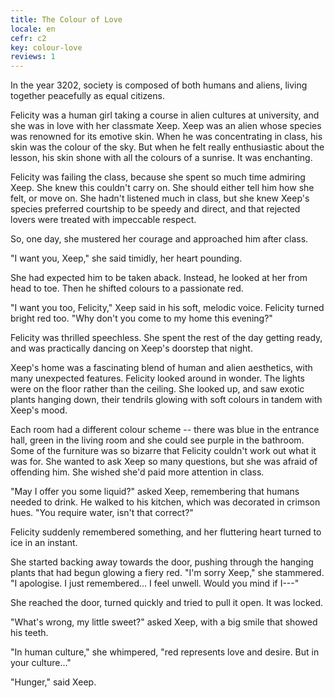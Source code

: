 ```yaml
---
title: The Colour of Love
locale: en
cefr: c2
key: colour-love
reviews: 1
---
```


In the year 3202, society is composed of both humans and aliens, living together peacefully as equal citizens.

Felicity was a human girl taking a course in alien cultures at university, and she was in love with her classmate Xeep. Xeep was an alien whose species was renowned for its emotive skin. When he was concentrating in class, his skin was the colour of the sky. But when he felt really enthusiastic about the lesson, his skin shone with all the colours of a sunrise. It was enchanting.

Felicity was failing the class, because she spent so much time admiring Xeep. She knew this couldn't carry on. She should either tell him how she felt, or move on. She hadn't listened much in class, but she knew Xeep's species preferred courtship to be speedy and direct, and that rejected lovers were treated with impeccable respect.

So, one day, she mustered her courage and approached him after class.

"I want you, Xeep," she said timidly, her heart pounding.

She had expected him to be taken aback. Instead, he looked at her from head to toe. Then he shifted colours to a passionate red.

"I want you too, Felicity," Xeep said in his soft, melodic voice. Felicity turned bright red too. "Why don't you come to my home this evening?"

Felicity was thrilled speechless. She spent the rest of the day getting ready, and was practically dancing on Xeep's doorstep that night.

Xeep's home was a fascinating blend of human and alien aesthetics, with many unexpected features. Felicity looked around in wonder. The lights were on the floor rather than the ceiling. She looked up, and saw exotic plants hanging down, their tendrils glowing with soft colours in tandem with Xeep's mood.

Each room had a different colour scheme -- there was blue in the entrance hall, green in the living room and she could see purple in the bathroom. Some of the furniture was so bizarre that Felicity couldn't work out what it was for. She wanted to ask Xeep so many questions, but she was afraid of offending him. She wished she'd paid more attention in class.

"May I offer you some liquid?" asked Xeep, remembering that humans needed to drink. He walked to his kitchen, which was decorated in crimson hues. "You require water, isn't that correct?"

Felicity suddenly remembered something, and her fluttering heart turned to ice in an instant.

She started backing away towards the door, pushing through the hanging plants that had begun glowing a fiery red. "I'm sorry Xeep," she stammered. "I apologise. I just remembered... I feel unwell. Would you mind if I---"

She reached the door, turned quickly and tried to pull it open. It was locked.

"What's wrong, my little sweet?" asked Xeep, with a big smile that showed his teeth.

"In human culture," she whimpered, "red represents love and desire. But in your culture..."

"Hunger," said Xeep.